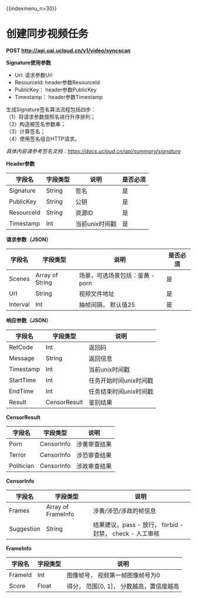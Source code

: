 {{indexmenu_n>30}}

#  创建同步视频任务

**POST http://api.uai.ucloud.cn/v1/video/syncscan**

**Signature使用参数**

- Url: 请求参数Url
- ResourceId: header参数ResourceId
- PublicKey： header参数PublicKey
- Timestamp： header参数Timestamp

生成Signature签名算法流程包括四步：  
（1）将请求参数按照名进行升序排列；  
（2）构造被签名参数串；  
（3）计算签名；  
（4）使用签名组合HTTP请求。  

*具体内容请参考签名文档：https://docs.ucloud.cn/api/summary/signature*

**Header参数**

| 字段名 | 字段类型 | 说明 | 是否必须 |
| ------ | -------- | ---- | -------- |
| Signature | String | 签名 | 是 |
| PublicKey | String | 公钥 | 是 |
| ResourceId | String | 资源ID | 是 |
| Timestamp | Int | 当前unix时间戳 | 是 |
		
**请求参数（JSON）**

| 字段名 | 字段类型 | 说明 | 是否必须 |
| ------ | -------- | ---- | -------- |
| Scenes | Array of String | 场景，可选场景包括：鉴黄 - porn | 是 |
| Url | String | 视频文件地址 | 是 |
| Interval | Int | 抽帧间隔， 默认值25 | 是 |

**响应参数（JSON）**

| 字段名 | 字段类型 | 说明 |
| ------ | -------- | ---- |
| RetCode | Int | 返回码 |
| Message | String | 返回信息 |
| Timestamp | Int | 当前unix时间戳 |
| StartTime | Int | 任务开始时间unix时间戳 |
| EndTime | Int | 任务结束时间unix时间戳 |
| Result | CensorResult | 鉴别结果 |

**CensorResult**

| 字段名 | 字段类型 | 说明 |
| ------ | -------- | ---- |
| Porn | CensorInfo | 涉黄审查结果 |
| Terror | CensorInfo | 涉恐审查结果 |
| Politician | CensorInfo | 涉政审查结果 |

**CensorInfo**

| 字段名 | 字段类型 | 说明 |
| ------ | -------- | ---- |
| Frames | Array of FrameInfo | 涉黄/涉恐/涉政的帧信息 |
| Suggestion | String | 结果建议，pass - 放行， forbid - 封禁， check - 人工审核 |

**FrameInfo**

| 字段名 | 字段类型 | 说明 |
| ------ | -------- | ---- |
| FrameId | Int | 图像帧号， 视频第一帧图像帧号为0 |
| Score | Float | 得分， 范围[0, 1]， 分数越高，置信度越高 |